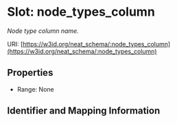 # Slot: node_types_column
_Node type column name._


URI: [https://w3id.org/neat_schema/:node_types_column](https://w3id.org/neat_schema/:node_types_column)



<!-- no inheritance hierarchy -->


## Properties

 * Range: None



## Identifier and Mapping Information





